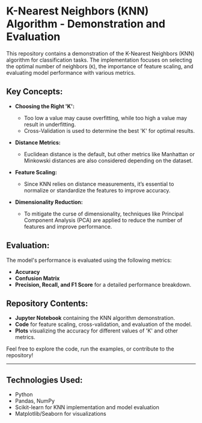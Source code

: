 # K-Nearest Neighbors (KNN) Algorithm - Demonstration and Evaluation

This repository contains a demonstration of the K-Nearest Neighbors (KNN) algorithm for classification tasks. The implementation focuses on selecting the optimal number of neighbors (`K`), the importance of feature scaling, and evaluating model performance with various metrics.

## Key Concepts:
- **Choosing the Right 'K':**
   - Too low a value may cause overfitting, while too high a value may result in underfitting.
   - Cross-Validation is used to determine the best 'K' for optimal results.

- **Distance Metrics:**
   - Euclidean distance is the default, but other metrics like Manhattan or Minkowski distances are also considered depending on the dataset.

- **Feature Scaling:**
   - Since KNN relies on distance measurements, it’s essential to normalize or standardize the features to improve accuracy.

- **Dimensionality Reduction:**
   - To mitigate the curse of dimensionality, techniques like Principal Component Analysis (PCA) are applied to reduce the number of features and improve performance.

## Evaluation:
The model's performance is evaluated using the following metrics:
   - **Accuracy**
   - **Confusion Matrix**
   - **Precision, Recall, and F1 Score** for a detailed performance breakdown.

## Repository Contents:
- **Jupyter Notebook** containing the KNN algorithm demonstration.
- **Code** for feature scaling, cross-validation, and evaluation of the model.
- **Plots** visualizing the accuracy for different values of 'K' and other metrics.

Feel free to explore the code, run the examples, or contribute to the repository! 

---

## Technologies Used:
- Python
- Pandas, NumPy
- Scikit-learn for KNN implementation and model evaluation
- Matplotlib/Seaborn for visualizations

